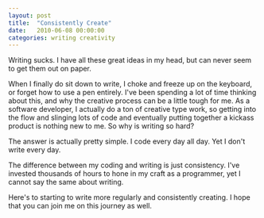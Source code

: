 ```yaml
---
layout: post
title:  "Consistently Create"
date:   2010-06-08 00:00:00
categories: writing creativity
---
```


Writing sucks. I have all these great ideas in my head, but can never seem to get them out on paper.

When I finally do sit down to write, I choke and freeze up on the keyboard, or forget how to use a pen entirely.
I've been spending a lot of time thinking about this, and why the creative process can be a little tough for me.
As a software developer, I actually do a ton of creative type work, so getting into the flow and slinging lots of code and
eventually putting together a kickass product is nothing new to me. So why is writing so hard?

The answer is actually pretty simple. I code every day all day. Yet I don't write every day.

The difference between my coding and writing is just consistency. I've invested thousands of hours to hone in my craft as a programmer, yet I cannot say the same about writing.


Here's to starting to write more regularly and consistently creating. I hope that you can join me on this journey as well.